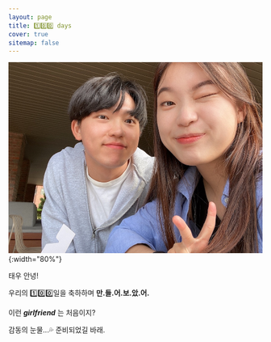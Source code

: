 ```yaml
---
layout: page
title: 1️⃣0️⃣0️⃣ days
cover: true
sitemap: false
---
```


![](/assets/img/love1.JPG){:width="80%"}
<!-- ![](/assets/img/love2.JPG){:width="100%"} -->

태우 안녕!

우리의 1️⃣0️⃣0️⃣일을 축하하며 **만.들.어.보.았.어.**

이런 ***girlfriend*** 는 처음이지?

감동의 눈물...💦 준비되었길 바래.

